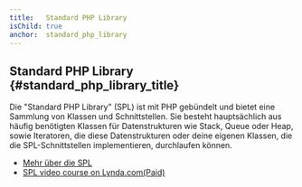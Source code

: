 ```yaml
---
title:   Standard PHP Library
isChild: true
anchor:  standard_php_library
---
```


## Standard PHP Library {#standard_php_library_title}

Die "Standard PHP Library" (SPL) ist mit PHP gebündelt und bietet eine Sammlung von Klassen und Schnittstellen. Sie besteht hauptsächlich aus häufig benötigten Klassen für Datenstrukturen wie Stack, Queue oder Heap, sowie Iteratoren, die diese Datenstrukturen oder deine eigenen Klassen, die die SPL-Schnittstellen implementieren, durchlaufen können.

* [Mehr über die SPL][spl]
* [SPL video course on Lynda.com(Paid)][spllynda]

[spl]: http://php.net/manual/de/book.spl.php
[spllynda]: https://www.lynda.com/PHP-tutorials/Up-Running-Standard-PHP-Library/175038-2.html
